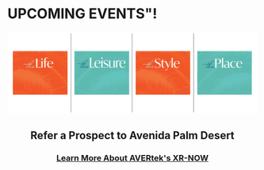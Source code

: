 # UPCOMING EVENTS"! <!-- Loads <model-viewer> for old browsers like IE11: -->
<p align="center">
  <img src="images/Header 1.png" width=1200>
</p>
<h2 style="text-align: center;" markdown="1"> Refer a Prospect to Avenida Palm Desert</h2> <!-- Loads <model-viewer> for old browsers like IE11: -->

<h3 style="text-align: center;" markdown="1"><a href="https://avertek.net/" onclick="getOutboundLink('https://avertek.net/'); return false;">Learn More About AVERtek's XR-NOW</a></h3> 
  <br><br>
